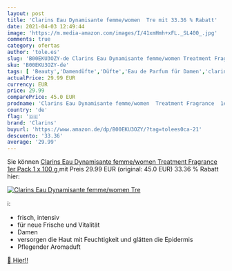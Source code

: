 ```yaml
---
layout: post
title: 'Clarins Eau Dynamisante femme/women  Tre mit 33.36 % Rabatt'
date: 2021-04-03 12:49:44
image: 'https://m.media-amazon.com/images/I/41xmHmh+xFL._SL400_.jpg'
comments: true
category: ofertas
author: 'tole.es'
slug: 'B00EKU3OZY-de Clarins Eau Dynamisante femme/women Treatment Fragrance...'
sku: 'B00EKU3OZY-de'
tags: [ 'Beauty','Damendüfte','Düfte','Eau de Parfum für Damen','clarins', ]
actualPrice: 29.99 EUR
currency: EUR
price: 29.99
comparePrice: 45.0 EUR
prodname: 'Clarins Eau Dynamisante femme/women  Treatment Fragrance  1er Pack  1 x 100 g '
country: 'de'
flag: '🇩🇪'
brand: 'Clarins'
buyurl: 'https://www.amazon.de/dp/B00EKU3OZY/?tag=tolees0ca-21'
descuento: '33.36'
average: '29.99'
---
```


Sie können [Clarins Eau Dynamisante femme/women  Treatment Fragrance  1er Pack  1 x 100 g ](https://www.amazon.de/dp/B00EKU3OZY/?tag=tolees0ca-21) mit Preis 29.99 EUR (original: 45.0 EUR) 33.36 % Rabatt hier:

[![Clarins Eau Dynamisante femme/women  Tre](https://m.media-amazon.com/images/I/41xmHmh+xFL._SL400_.jpg)](https://www.amazon.de/dp/B00EKU3OZY/?tag=tolees0ca-21)

ℹ️:

- frisch, intensiv
- für neue Frische und Vitalität
- Damen
- versorgen die Haut mit Feuchtigkeit und glätten die Epidermis
- Pflegender Aromaduft

[🛒 Hier!!](https://www.amazon.de/dp/B00EKU3OZY/?tag=tolees0ca-21)
